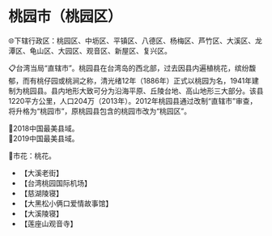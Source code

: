 # 桃园市（桃园区） 
🌐下辖行政区：桃园区、中坜区、平镇区、八德区、杨梅区、芦竹区、大溪区、龙潭区、龟山区、大园区、观音区、新屋区、复兴区。  
  
📋台湾当局“直辖市”。桃园县在台湾岛的西北部，过去因县内遍植桃花，缤纷馥郁，而有桃仔园或桃涧之称，清光绪12年（1886年）正式以桃园为名，1941年建制为桃园县。县内地形大致可分为沿海平原、丘陵台地、高山地形三大部分。该县1220平方公里，人口204万（2013年）。2012年桃园县通过改制“直辖市”审查，将升格为“桃园市”，原桃园县包含的桃园市改为“桃园区”。   

🏅2018中国最美县域。   
🏅2019中国最美县域。    
  
🌸市花：桃花。    
  
* 【大溪老街】
* 【台湾桃园国际机场】
* 【慈湖陵寝】
* 【大黑松小俩口爱情故事馆】
* 【大溪陵寝】
* 【莲座山观音寺】